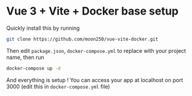 # Vue 3 + Vite + Docker base setup

Quickly install this by running
```bash
git clone https://github.com/moon250/vue-vite-docker.git
```

Then edit ``package.json``, ``docker-compose.yml`` to replace with your project name, then run

```bash
docker-compose up -d
```

And everything is setup ! You can access your app at localhost on port 3000 (edit this in ``docker-compose.yml`` file)

